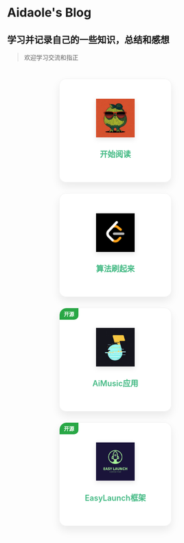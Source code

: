 # Aidaole's Blog

## 学习并记录自己的一些知识，总结和感想

> 欢迎学习交流和指正

<div class="card-container">
  <a href="https://aidaole.github.io/#/android/aimusic" class="card">
    <img src="images/ic_aidaole.jpeg" class="card-icon" alt="Github">
    <div class="card-title">开始阅读</div>
  </a>
  <a href="https://aidaole.github.io/#/algorithm/" class="card">
    <img src="images/ic_leetcode.png" class="card-icon" alt="算法">
    <div class="card-title">算法刷起来</div>
  </a>
  <a href="https://github.com/aidaole/AiMusic" class="card">
    <div class="badge opensource">开源</div>
    <img src="images/ic_aimusic.jpg" class="card-icon" alt="开始阅读">
    <div class="card-title">AiMusic应用</div>
  </a>
  <a href="https://github.com/aidaole/EasyLaunch" class="card">
    <div class="badge opensource">开源</div>
    <img src="images/ic_easylaucn.png" class="card-icon" alt="Android">
    <div class="card-title">EasyLaunch框架</div>
  </a>
</div>

<!-- 自定义样式 -->
<style>
  .card-container {
    display: flex;
    flex-wrap: wrap;
    justify-content: center;
    gap: 25px;
    margin: 40px 0;
  }
  
  .card {
    position: relative;
    width: 220px;
    height: 200px;
    background: rgba(255, 255, 255, 0.9);
    border-radius: 16px;
    box-shadow: 0 10px 20px rgba(0, 0, 0, 0.08);
    display: flex;
    flex-direction: column;
    align-items: center;
    justify-content: center;
    text-decoration: none;
    color: #333;
    transition: all 0.4s cubic-bezier(0.175, 0.885, 0.32, 1.275);
    border: 1px solid rgba(0, 0, 0, 0.05);
    padding: 20px;
    backdrop-filter: blur(5px);
    overflow: hidden;
  }
  
  .card:hover {
    transform: translateY(-8px) scale(1.02);
    box-shadow: 0 15px 30px rgba(0, 0, 0, 0.12);
    border-color: var(--theme-color, #42b983);
  }

  .card:before {
    content: '';
    position: absolute;
    top: 0;
    left: 0;
    width: 100%;
    height: 100%;
    background: linear-gradient(225deg, transparent 60%, rgba(66, 185, 131, 0.1));
    z-index: -1;
    opacity: 0;
    transition: opacity 0.4s ease;
  }

  .card:hover:before {
    opacity: 1;
  }
  
  .card-icon {
    max-width: 90px;
    max-height: 90px;
    margin-bottom: 20px;
    object-fit: contain;
    filter: drop-shadow(0 4px 6px rgba(0, 0, 0, 0.1));
    transition: transform 0.3s ease;
  }

  .card:hover .card-icon {
    transform: scale(1.1);
  }
  
  .card-title {
    font-size: 18px;
    font-weight: 600;
    color: var(--theme-color, #42b983);
    text-align: center;
    margin-top: 5px;
    position: relative;
    padding-bottom: 8px;
  }

  .card-title:after {
    content: '';
    position: absolute;
    bottom: 0;
    left: 50%;
    transform: translateX(-50%);
    width: 0;
    height: 2px;
    background-color: var(--theme-color, #42b983);
    transition: width 0.3s ease;
  }

  .card:hover .card-title:after {
    width: 70%;
  }

  .badge {
    position: absolute;
    top: 0;
    left: 0;
    padding: 5px 10px;
    font-size: 12px;
    font-weight: bold;
    color: white;
    border-top-left-radius: 16px;
    border-bottom-right-radius: 10px;
    z-index: 2;
  }

  .badge.opensource {
    background-color: #28a745;
  }

  section.cover .cover-main h1 {
    color: var(--theme-color, #42b983);
    font-size: 4rem;
    margin: 1rem 0;
    text-shadow: 0 2px 4px rgba(0, 0, 0, 0.1);
  }

  section.cover .cover-main h2 {
    font-size: 1.5rem;
    margin: 1rem 0;
    color: #444;
  }

  section.cover .cover-main blockquote {
    font-size: 1.2rem;
    color: #666;
    margin: 2rem 0;
    border-left: 4px solid var(--theme-color, #42b983);
    padding-left: 20px;
  }

  @media (max-width: 768px) {
    .card-container {
      gap: 15px;
    }
    
    .card {
      width: 160px;
      height: 180px;
      padding: 15px;
    }
    
    .card-icon {
      max-width: 70px;
      max-height: 70px;
    }
    
    .card-title {
      font-size: 16px;
    }
  }
</style>

<!-- ![](images/_coverpage/2025-03-11-22-02-44.png ':size=300') -->
